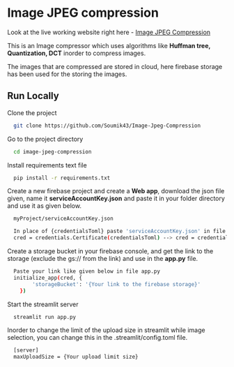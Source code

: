 
# Image JPEG compression

Look at the live working website right here - [Image JPEG Compression](https://soumik43-image-jpeg-compression-app-220kaa.streamlitapp.com/) 


This is an Image compressor which uses algorithms like **Huffman tree, Quantization, DCT** inorder to compress images.


The images that are compressed are stored in cloud, here firebase storage has been used for the storing the images.




## Run Locally

Clone the project

```bash
  git clone https://github.com/Soumik43/Image-Jpeg-Compression
```

Go to the project directory

```bash
  cd image-jpeg-compression
```

Install requirements text file

```bash
  pip install -r requirements.txt
```

Create a new firebase project and create a **Web app**, download the json file given, name it **serviceAccountKey.json** and paste it in your folder directory and use it as given below.

```bash
  myProject/serviceAccountKey.json

  In place of {credentialsToml} paste 'serviceAccountKey.json' in file app.py
  cred = credentials.Certificate(credentialsToml) --> cred = credentials.Certificate('serviceAccountKey.json')

```

Create a storage bucket in your firebase console, and get the link to the storage (exclude the gs:// from the link) and use in the **app.py** file.

```bash
  Paste your link like given below in file app.py
  initialize_app(cred, {
        'storageBucket': '{Your link to the firebase storage}'
    })
```

Start the streamlit server

```bash
  streamlit run app.py
```

Inorder to change the limit of the upload size in streamlit while image selection, you can change this in the .streamlit/config.toml file.

```bash
  [server]
  maxUploadSize = {Your upload limit size}
```